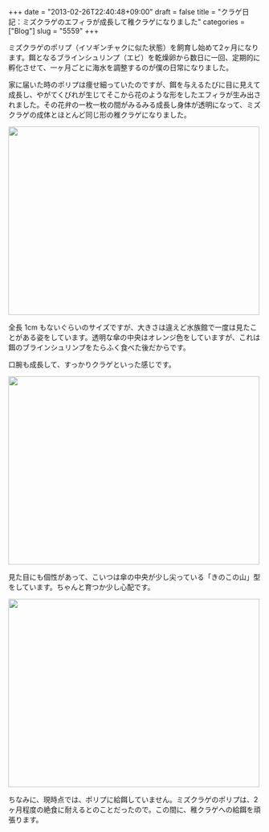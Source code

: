 +++
date = "2013-02-26T22:40:48+09:00"
draft = false
title = "クラゲ日記：ミズクラゲのエフィラが成長して稚クラゲになりました"
categories = ["Blog"]
slug = "5559"
+++

ミズクラゲのポリプ（イソギンチャクに似た状態）を飼育し始めて2ヶ月になります。餌となるブラインシュリンプ（エビ）を乾燥卵から数日に一回、定期的に孵化させて、一ヶ月ごとに海水を調整するのが僕の日常になりました。

家に届いた時のポリプは痩せ細っていたのですが、餌を与えるたびに目に見えて成長し、やがてくびれが生じてそこから花のような形をしたエフィラが生み出されました。その花弁の一枚一枚の間がみるみる成長し身体が透明になって、ミズクラゲの成体とほとんど同じ形の稚クラゲになりました。

<img class="align-center" src="/images/2013/02/5559_1.jpg" border="0" width="500" height="375" />

全長 1cm もないぐらいのサイズですが、大きさは違えど水族館で一度は見たことがある姿をしています。透明な傘の中央はオレンジ色をしていますが、これは餌のブラインシュリンプをたらふく食べた後だからです。

口腕も成長して、すっかりクラゲといった感じです。

<img class="align-center" src="/images/2013/02/5559_2.jpg" border="0" width="500" height="375" />

見た目にも個性があって、こいつは傘の中央が少し尖っている「きのこの山」型をしています。ちゃんと育つか少し心配です。

<img class="align-center" src="/images/2013/02/5559_3.jpg" border="0" width="500" height="375" />

ちなみに、現時点では、ポリプに給餌していません。ミズクラゲのポリプは、2ヶ月程度の絶食に耐えるとのことだったので。この間に、稚クラゲへの給餌を頑張ります。
